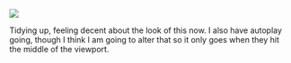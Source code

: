 ![](https://db-feed.s3.amazonaws.com/legacy/Screen_Shot_2017-02-10_at_10_47_51_AM-1486741755071.png)

Tidying up, feeling decent about the look of this now. I also have autoplay going, though I think I am going to alter that so it only goes when they hit the middle of the viewport.
